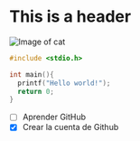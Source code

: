 # This is a header 
![Image of cat](https://cdn.britannica.com/70/234870-050-D4D024BB/Orange-colored-cat-yawns-displaying-teeth.jpg)
``` C
#include <stdio.h>

int main(){
  printf("Hello world!");
  return 0;
}
```
- [ ] Aprender GitHub
- [x] Crear la cuenta de Github

